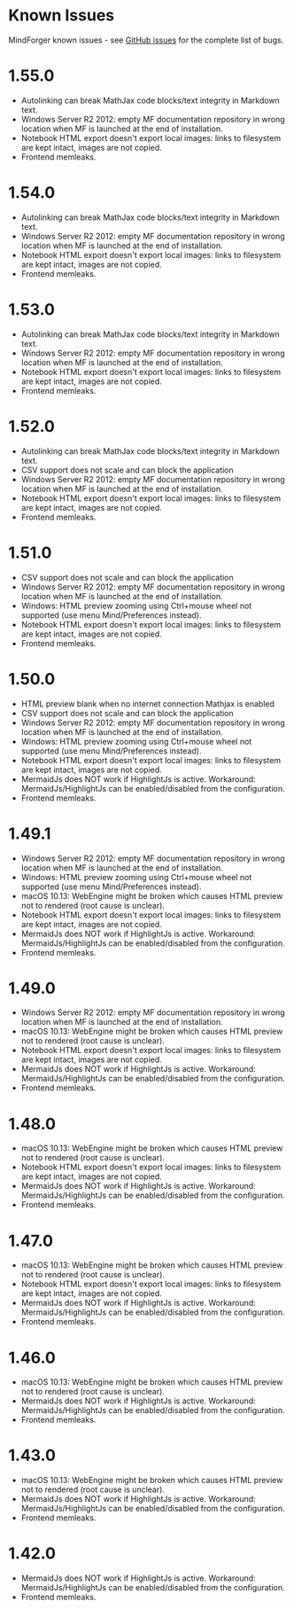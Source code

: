 # Known Issues

MindForger known issues - see [GitHub issues](https://github.com/dvorka/mindforger/issues?q=is%3Aopen+is%3Aissue+label%3A%22bug+%3Alady_beetle%3A%22)
for the complete list of bugs.

# 1.55.0

* Autolinking can break MathJax code blocks/text integrity in Markdown text.
* Windows Server R2 2012: empty MF documentation repository in wrong location when MF is launched
  at the end of installation.
* Notebook HTML export doesn't export local images: links to filesystem are kept intact, images
  are not copied.
* Frontend memleaks.

# 1.54.0

* Autolinking can break MathJax code blocks/text integrity in Markdown text.
* Windows Server R2 2012: empty MF documentation repository in wrong location when MF is launched
  at the end of installation.
* Notebook HTML export doesn't export local images: links to filesystem are kept intact, images
  are not copied.
* Frontend memleaks.

# 1.53.0

* Autolinking can break MathJax code blocks/text integrity in Markdown text.
* Windows Server R2 2012: empty MF documentation repository in wrong location when MF is launched
  at the end of installation.
* Notebook HTML export doesn't export local images: links to filesystem are kept intact, images
  are not copied.
* Frontend memleaks.

# 1.52.0

* Autolinking can break MathJax code blocks/text integrity in Markdown text.
* CSV support does not scale and can block the application
* Windows Server R2 2012: empty MF documentation repository in wrong location when MF is launched
  at the end of installation.
* Notebook HTML export doesn't export local images: links to filesystem are kept intact, images
  are not copied.
* Frontend memleaks.

# 1.51.0

* CSV support does not scale and can block the application
* Windows Server R2 2012: empty MF documentation repository in wrong location when MF is launched
  at the end of installation.
* Windows: HTML preview zooming using Ctrl+mouse wheel not supported (use menu Mind/Preferences instead).
* Notebook HTML export doesn't export local images: links to filesystem are kept intact, images
  are not copied.
* Frontend memleaks.

# 1.50.0

* HTML preview blank when no internet connection Mathjax is enabled
* CSV support does not scale and can block the application
* Windows Server R2 2012: empty MF documentation repository in wrong location when MF is launched
  at the end of installation.
* Windows: HTML preview zooming using Ctrl+mouse wheel not supported (use menu Mind/Preferences instead).
* Notebook HTML export doesn't export local images: links to filesystem are kept intact, images
  are not copied.
* MermaidJs does NOT work if HighlightJs is active. Workaround: MermaidJs/HighlightJs can be
  enabled/disabled from the configuration.
* Frontend memleaks.

# 1.49.1

* Windows Server R2 2012: empty MF documentation repository in wrong location when MF is launched
  at the end of installation.
* Windows: HTML preview zooming using Ctrl+mouse wheel not supported (use menu Mind/Preferences instead).
* macOS 10.13: WebEngine might be broken which causes HTML preview not to rendered (root cause
  is unclear).
* Notebook HTML export doesn't export local images: links to filesystem are kept intact, images
  are not copied.
* MermaidJs does NOT work if HighlightJs is active. Workaround: MermaidJs/HighlightJs can be
  enabled/disabled from the configuration.
* Frontend memleaks.

# 1.49.0

* Windows Server R2 2012: empty MF documentation repository in wrong location when MF is launched 
  at the end of installation.
* macOS 10.13: WebEngine might be broken which causes HTML preview not to rendered (root cause
  is unclear).
* Notebook HTML export doesn't export local images: links to filesystem are kept intact, images
  are not copied.
* MermaidJs does NOT work if HighlightJs is active. Workaround: MermaidJs/HighlightJs can be
  enabled/disabled from the configuration.
* Frontend memleaks.

# 1.48.0

* macOS 10.13: WebEngine might be broken which causes HTML preview not to rendered (root cause
  is unclear).
* Notebook HTML export doesn't export local images: links to filesystem are kept intact, images
  are not copied.
* MermaidJs does NOT work if HighlightJs is active. Workaround: MermaidJs/HighlightJs can be
  enabled/disabled from the configuration.
* Frontend memleaks.

# 1.47.0

* macOS 10.13: WebEngine might be broken which causes HTML preview not to rendered (root cause is unclear).
* Notebook HTML export doesn't export local images: links to filesystem are kept intact,
  images are not copied.
* MermaidJs does NOT work if HighlightJs is active. Workaround: MermaidJs/HighlightJs
  can be enabled/disabled from the configuration.
* Frontend memleaks.

# 1.46.0

* macOS 10.13: WebEngine might be broken which causes HTML preview not to rendered (root cause is unclear).
* MermaidJs does NOT work if HighlightJs is active. Workaround: MermaidJs/HighlightJs
  can be enabled/disabled from the configuration.
* Frontend memleaks.

# 1.43.0

* macOS 10.13: WebEngine might be broken which causes HTML preview not to rendered (root cause is unclear).
* MermaidJs does NOT work if HighlightJs is active. Workaround: MermaidJs/HighlightJs
  can be enabled/disabled from the configuration.
* Frontend memleaks.

# 1.42.0

* MermaidJs does NOT work if HighlightJs is active. Workaround: MermaidJs/HighlightJs
  can be enabled/disabled from the configuration.
* Frontend memleaks.

